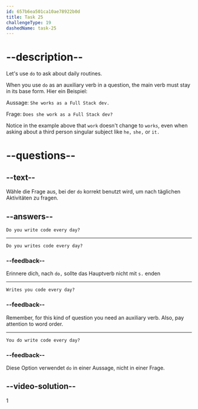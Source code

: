 ```yaml
---
id: 657b6ea501ca10ae78922b0d
title: Task 25
challengeType: 19
dashedName: task-25
---
```


# --description--

Let's use `do` to ask about daily routines.

When you use `do` as an auxiliary verb in a question, the main verb must stay in its base form. Hier ein Beispiel:

Aussage: `She works as a Full Stack dev.`

Frage: `Does she work as a Full Stack dev?`

Notice in the example above that `work` doesn't change to `works`, even when asking about a third person singular subject like `he,` `she,` or `it.`

# --questions--

## --text--

Wähle die Frage aus, bei der `do` korrekt benutzt wird, um nach täglichen Aktivitäten zu fragen.

## --answers--

`Do you write code every day?`

---

`Do you writes code every day?`

### --feedback--

Erinnere dich, nach `do,` sollte das Hauptverb nicht mit `s.` enden

---

`Writes you code every day?`

### --feedback--

Remember, for this kind of question you need an auxiliary verb. Also, pay attention to word order.

---

`You do write code every day?`

### --feedback--

Diese Option verwendet `do` in einer Aussage, nicht in einer Frage.

## --video-solution--

1

